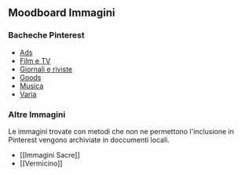 ## Moodboard Immagini

### Bacheche Pinterest

- [Ads](https://pin.it/5kNrrma)
- [Film e TV](https://pin.it/NXMnrVJ)
- [Giornali e riviste](https://pin.it/8y8sXOw)
- [Goods](https://pin.it/3KVwdk5)
- [Musica](https://pin.it/yaqNAuN)
- [Varia](https://pin.it/1Mpcb1D)

### Altre Immagini
Le immagini trovate con metodi che non ne permettono l'inclusione in Pinterest vengono archiviate in doccumenti locali.

- [[Immagini Sacre]]
- [[Vermicino]]